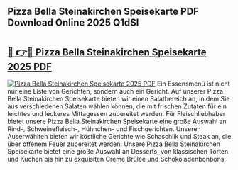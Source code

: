 ## Pizza Bella Steinakirchen Speisekarte PDF Download Online 2025 Q1dSl

# <h2><a href="http://gc8dgnm.nevu.top/?p=Pizza+Bella+Steinakirchen+Speisekarte">🔗 👉🔴 Pizza Bella Steinakirchen Speisekarte 2025 PDF</a></h2>

[![Pizza Bella Steinakirchen Speisekarte 2025 PDF](https://i.imgur.com/dBaPXMq.png)](http://gc8dgnm.nevu.top/?p=Pizza+Bella+Steinakirchen+Speisekarte)
Ein Essensmenü ist nicht nur eine Liste von Gerichten, sondern auch ein Gericht. Auf unserer Pizza Bella Steinakirchen Speisekarte bieten wir einen Salatbereich an, in dem Sie aus verschiedenen Salaten wählen können, die mit frischen Zutaten für ein leichtes und leckeres Mittagessen zubereitet werden. Für Fleischliebhaber bietet unsere Pizza Bella Steinakirchen Speisekarte eine große Auswahl an Rind-, Schweinefleisch-, Hühnchen- und Fischgerichten. Unseren Auserwählten bieten wir köstliche Gerichte wie Schaschlik und Steak an, die über offenem Feuer zubereitet werden. Unsere Pizza Bella Steinakirchen Speisekarte bietet eine große Auswahl an Desserts, von klassischen Torten und Kuchen bis hin zu exquisiten Crème Brûlée und Schokoladenbonbons.
